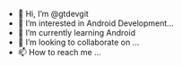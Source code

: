 - 👋 Hi, I’m @gtdevgit
- 👀 I’m interested in Android Development...
- 🌱 I’m currently learning Android
- 💞️ I’m looking to collaborate on ...
- 📫 How to reach me ...

<!---
gtdevgit/gtdevgit is a ✨ special ✨ repository because its `README.md` (this file) appears on your GitHub profile.
You can click the Preview link to take a look at your changes.
--->
